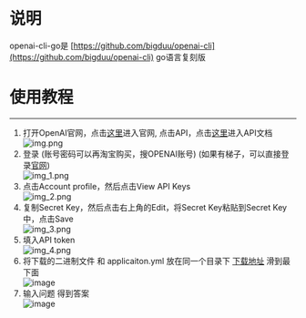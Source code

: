 # 说明
openai-cli-go是 [https://github.com/bigduu/openai-cli](https://github.com/bigduu/openai-cli) go语言复刻版

# 使用教程

--------

1. 打开OpenAI官网，点击[这里](https://openai.com/)进入官网, 点击API，点击[这里](https://openai.com/api/)进入API文档  
   ![img.png](img/img.png)
2. 登录 (账号密码可以再淘宝购买，搜OPENAI账号) (如果有梯子，可以直接登录[官网](https://chat.openai.com/chat))  
   ![img_1.png](img/img_1.png)
3. 点击Account profile，然后点击View API Keys  
   ![img_2.png](img/img_2.png)
4. 复制Secret Key，然后点击右上角的Edit，将Secret Key粘贴到Secret Key中，点击Save  
   ![img_3.png](img/img_3.png)
5. 填入API token  
   ![img_4.png](img/img_4.png)
6. 将下载的二进制文件 和 applicaiton.yml 放在同一个目录下 [下载地址](https://github.com/bigduu/openai-cli/actions/runs/4175687798) 滑到最下面  
   ![image](https://user-images.githubusercontent.com/18681616/219084564-4ba79f53-d0b8-499a-9de1-f130ed441db2.png)
7. 输入问题 得到答案  
   ![image](https://user-images.githubusercontent.com/18681616/219084688-f6b63818-5ff7-40c1-a19a-84649c03c3fb.png)
 